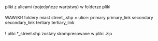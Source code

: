 ####
pliki z ulicami (pojedyńcze wartstwy) w folderze pliki

####
WAW/KR foldery miast
street_.shp = ulice:
primary
primary_link
secondary
secondary_link
tertiary
tertiary_link

####
! pliki *_street.shp zostały skompresowane w pliki .zip 
